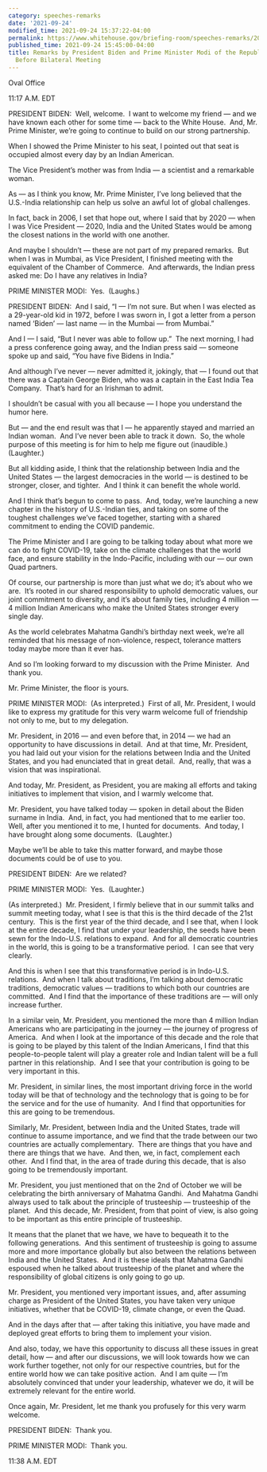 ```yaml
---
category: speeches-remarks
date: '2021-09-24'
modified_time: 2021-09-24 15:37:22-04:00
permalink: https://www.whitehouse.gov/briefing-room/speeches-remarks/2021/09/24/remarks-by-president-biden-and-prime-minister-modi-of-the-republic-of-india-before-bilateral-meeting/
published_time: 2021-09-24 15:45:00-04:00
title: Remarks by President Biden and Prime Minister Modi of the Republic of India
  Before Bilateral Meeting
---
```

 
Oval Office

11:17 A.M. EDT

PRESIDENT BIDEN:  Well, welcome.  I want to welcome my friend — and we
have known each other for some time — back to the White House.  And, Mr.
Prime Minister, we’re going to continue to build on our strong
partnership.

When I showed the Prime Minister to his seat, I pointed out that seat is
occupied almost every day by an Indian American. 

The Vice President’s mother was from India — a scientist and a
remarkable woman.

As — as I think you know, Mr. Prime Minister, I’ve long believed that
the U.S.-India relationship can help us solve an awful lot of global
challenges.

In fact, back in 2006, I set that hope out, where I said that by 2020 —
when I was Vice President — 2020, India and the United States would be
among the closest nations in the world with one another.

And maybe I shouldn’t — these are not part of my prepared remarks.  But
when I was in Mumbai, as Vice President, I finished meeting with the
equivalent of the Chamber of Commerce.  And afterwards, the Indian press
asked me: Do I have any relatives in India?

PRIME MINISTER MODI:  Yes.  (Laughs.)

PRESIDENT BIDEN:  And I said, “I — I’m not sure. But when I was elected
as a 29-year-old kid in 1972, before I was sworn in, I got a letter from
a person named ‘Biden’ — last name — in the Mumbai — from Mumbai.” 

And I — I said, “But I never was able to follow up.”  The next morning,
I had a press conference going away, and the Indian press said — someone
spoke up and said, “You have five Bidens in India.” 

And although I’ve never — never admitted it, jokingly, that — I found
out that there was a Captain George Biden, who was a captain in the East
India Tea Company.  That’s hard for an Irishman to admit. 

I shouldn’t be casual with you all because — I hope you understand the
humor here. 

But — and the end result was that I — he apparently stayed and married
an Indian woman.  And I’ve never been able to track it down.  So, the
whole purpose of this meeting is for him to help me figure out
(inaudible.)  (Laughter.)

But all kidding aside, I think that the relationship between India and
the United States — the largest democracies in the world — is destined
to be stronger, closer, and tighter.  And I think it can benefit the
whole world.

And I think that’s begun to come to pass.  And, today, we’re launching a
new chapter in the history of U.S.-Indian ties, and taking on some of
the toughest challenges we’ve faced together, starting with a shared
commitment to ending the COVID pandemic. 

The Prime Minister and I are going to be talking today about what more
we can do to fight COVID-19, take on the climate challenges that the
world face, and ensure stability in the Indo-Pacific, including with our
— our own Quad partners.

Of course, our partnership is more than just what we do; it’s about who
we are.  It’s rooted in our shared responsibility to uphold democratic
values, our joint commitment to diversity, and it’s about family ties,
including 4 million — 4 million Indian Americans who make the United
States stronger every single day.

As the world celebrates Mahatma Gandhi’s birthday next week, we’re all
reminded that his message of non-violence, respect, tolerance matters
today maybe more than it ever has.

And so I’m looking forward to my discussion with the Prime Minister. 
And thank you.

Mr. Prime Minister, the floor is yours.

PRIME MINISTER MODI:  (As interpreted.)  First of all, Mr. President, I
would like to express my gratitude for this very warm welcome full of
friendship not only to me, but to my delegation.

Mr. President, in 2016 — and even before that, in 2014 — we had an
opportunity to have discussions in detail.  And at that time, Mr.
President, you had laid out your vision for the relations between India
and the United States, and you had enunciated that in great detail. 
And, really, that was a vision that was inspirational. 

And today, Mr. President, as President, you are making all efforts and
taking initiatives to implement that vision, and I warmly welcome that.

Mr. President, you have talked today — spoken in detail about the Biden
surname in India.  And, in fact, you had mentioned that to me earlier
too.  Well, after you mentioned it to me, I hunted for documents.  And
today, I have brought along some documents.  (Laughter.)

Maybe we’ll be able to take this matter forward, and maybe those
documents could be of use to you.

PRESIDENT BIDEN:  Are we related?

PRIME MINISTER MODI:  Yes.  (Laughter.)

(As interpreted.)  Mr. President, I firmly believe that in our summit
talks and summit meeting today, what I see is that this is the third
decade of the 21st century.  This is the first year of the third decade,
and I see that, when I look at the entire decade, I find that under your
leadership, the seeds have been sewn for the Indo-U.S. relations to
expand.  And for all democratic countries in the world, this is going to
be a transformative period.  I can see that very clearly.

And this is when I see that this transformative period is in Indo-U.S.
relations.  And when I talk about traditions, I’m talking about
democratic traditions, democratic values — traditions to which both our
countries are committed.  And I find that the importance of these
traditions are — will only increase further.

In a similar vein, Mr. President, you mentioned the more than 4 million
Indian Americans who are participating in the journey — the journey of
progress of America.  And when I look at the importance of this decade
and the role that is going to be played by this talent of the Indian
Americans, I find that this people-to-people talent will play a greater
role and Indian talent will be a full partner in this relationship.  And
I see that your contribution is going to be very important in this.

Mr. President, in similar lines, the most important driving force in the
world today will be that of technology and the technology that is going
to be for the service and for the use of humanity.  And I find that
opportunities for this are going to be tremendous.

Similarly, Mr. President, between India and the United States, trade
will continue to assume importance, and we find that the trade between
our two countries are actually complementary.  There are things that you
have and there are things that we have.  And then, we, in fact,
complement each other.  And I find that, in the area of trade during
this decade, that is also going to be tremendously important.

Mr. President, you just mentioned that on the 2nd of October we will be
celebrating the birth anniversary of Mahatma Gandhi.  And Mahatma Gandhi
always used to talk about the principle of trusteeship — trusteeship of
the planet.  And this decade, Mr. President, from that point of view, is
also going to be important as this entire principle of trusteeship.  
  
It means that the planet that we have, we have to bequeath it to the
following generations.  And this sentiment of trusteeship is going to
assume more and more importance globally but also between the relations
between India and the United States.  And it is these ideals that
Mahatma Gandhi espoused when he talked about trusteeship of the planet
and where the responsibility of global citizens is only going to go up.

Mr. President, you mentioned very important issues, and, after assuming
charge as President of the United States, you have taken very unique
initiatives, whether that be COVID-19, climate change, or even the
Quad. 

And in the days after that — after taking this initiative, you have made
and deployed great efforts to bring them to implement your vision. 

And also, today, we have this opportunity to discuss all these issues in
great detail, how — and after our discussions, we will look towards how
we can work further together, not only for our respective countries, but
for the entire world how we can take positive action.  And I am quite —
I’m absolutely convinced that under your leadership, whatever we do, it
will be extremely relevant for the entire world.

Once again, Mr. President, let me thank you profusely for this very warm
welcome.

PRESIDENT BIDEN:  Thank you.  
  
PRIME MINISTER MODI:  Thank you.

11:38 A.M. EDT
